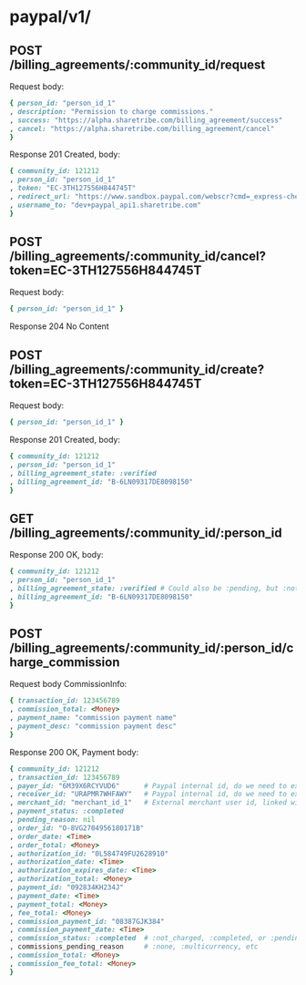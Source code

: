 
# paypal/v1/

## POST /billing_agreements/:community_id/request

Request body:

```ruby
{ person_id: "person_id_1"
, description: "Permission to charge commissions."
, success: "https://alpha.sharetribe.com/billing_agreement/success"
, cancel: "https://alpha.sharetribe.com/billing_agreement/cancel"
}
```

Response 201 Created, body:

```ruby
{ community_id: 121212
, person_id: "person_id_1"
, token: "EC-3TH127556H844745T"
, redirect_url: "https://www.sandbox.paypal.com/webscr?cmd=_express-checkout&token=EC-3TH127556H844745T"
, username_to: "dev+paypal_api1.sharetribe.com"
}
```


## POST /billing_agreements/:community_id/cancel?token=EC-3TH127556H844745T

Request body:

```ruby
{ person_id: "person_id_1" }
```

Response 204 No Content


## POST /billing_agreements/:community_id/create?token=EC-3TH127556H844745T

Request body:

```ruby
{ person_id: "person_id_1" }
```

Response 201 Created, body:

```ruby
{ community_id: 121212
, person_id: "person_id_1"
, billing_agreement_state: :verified
, billing_agreement_id: "B-6LN09317DE8098150"
}
```


## GET /billing_agreements/:community_id/:person_id

Response 200 OK, body:

```ruby
{ community_id: 121212
, person_id: "person_id_1"
, billing_agreement_state: :verified # Could also be :pending, but :not_requested is returned as 404
, billing_agreement_id: "B-6LN09317DE8098150"
}
```

## POST /billing_agreements/:community_id/:person_id/charge_commission

Request body CommissionInfo:

```ruby
{ transaction_id: 123456789
, commission_total: <Money>
, payment_name: "commission payment name"
, payment_desc: "commission payment desc"
}
```

Response 200 OK, Payment body:

```ruby
{ community_id: 121212
, transaction_id: 123456789
, payer_id: "6M39X6RCYVUD6"      # Paypal internal id, do we need to expose it?
, receiver_id: "URAPMR7WHFAWY"   # Paypal internal id, do we need to expose it?
, merchant_id: "merchant_id_1"   # External merchant user id, linked with the receiver_id
, payment_status: :completed
, pending_reason: nil
, order_id: "O-8VG2704956180171B"
, order_date: <Time>
, order_total: <Money>
, authorization_id: "0L584749FU2628910"
, authorization_date: <Time>
, authorization_expires_date: <Time>
, authorization_total: <Money>
, payment_id: "092834KH234J"
, payment_date: <Time>
, payment_total: <Money>
, fee_total: <Money>
, commission_payment_id: "08387GJK384"
, commission_payment_date: <Time>
, commission_status: :completed  # :not_charged, :completed, or :pending
, commissions_pending_reason     # :none, :multicurrency, etc
, commission_total: <Money>
, commission_fee_total: <Money>
}
```
